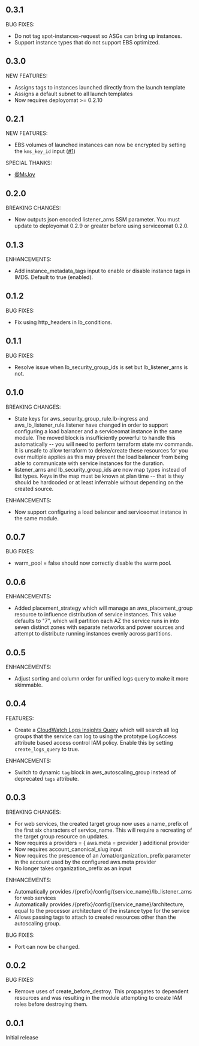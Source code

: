 ## 0.3.1

BUG FIXES:

* Do not tag spot-instances-request so ASGs can bring up instances.
* Support instance types that do not support EBS optimized.

## 0.3.0

NEW FEATURES:

* Assigns tags to instances launched directly from the launch template
* Assigns a default subnet to all launch templates
* Now requires deployomat >= 0.2.10

## 0.2.1

NEW FEATURES:

* EBS volumes of launched instances can now be encrypted by setting the `kms_key_id` input ([#1](https://github.com/GoCarrot/terraform-aws-serviceomat/pull/1))

SPECIAL THANKS:

* [@MrJoy](https://github.com/MrJoy)

## 0.2.0

BREAKING CHANGES:

* Now outputs json encoded listener_arns SSM parameter. You must update to deployomat 0.2.9 or greater before using serviceomat 0.2.0.

## 0.1.3

ENHANCEMENTS:

* Add instance_metadata_tags input to enable or disable instance tags in IMDS. Default to true (enabled).

## 0.1.2

BUG FIXES:

* Fix using http_headers in lb_conditions.

## 0.1.1

BUG FIXES:

* Resolve issue when lb_security_group_ids is set but lb_listener_arns is not.

## 0.1.0

BREAKING CHANGES:

* State keys for aws_security_group_rule.lb-ingress and aws_lb_listener_rule.listener have changed in order to support configuring a load balancer and a serviceomat instance in the same module. The moved block is insufficiently powerful to handle this automatically -- you will need to perform terraform state mv commands. It is unsafe to allow terraform to delete/create these resources for you over multiple applies as this may prevent the load balancer from being able to communicate with service instances for the duration.
* listener_arns and lb_security_group_ids are now map types instead of list types. Keys in the map must be known at plan time -- that is they should be hardcoded or at least inferrable without depending on the created source.

ENHANCEMENTS:

* Now support configuring a load balancer and serviceomat instance in the same module.

## 0.0.7

BUG FIXES:

* warm_pool = false should now correctly disable the warm pool.

## 0.0.6

ENHANCEMENTS:

* Added placement_strategy which will manage an aws_placement_group resource to influence distribution of service instances. This value defaults to "7", which will partition each AZ the service runs in into seven distinct zones with separate networks and power sources and attempt to distribute running instances evenly across partitions.

## 0.0.5

ENHANCEMENTS:

* Adjust sorting and column order for unified logs query to make it more skimmable.

## 0.0.4

FEATURES:

* Create a [CloudWatch Logs Insights Query](https://docs.aws.amazon.com/AmazonCloudWatch/latest/logs/CWL_AnalyzeLogData_RunSampleQuery.html) which will search all log groups that the service can log to using the prototype LogAccess attribute based access control IAM policy. Enable this by setting `create_logs_query` to true.

ENHANCEMENTS:

* Switch to dynamic `tag` block in aws_autoscaling_group instead of deprecated `tags` attribute.

## 0.0.3

BREAKING CHANGES:

* For web services, the created target group now uses a name_prefix of the first six characters of service_name. This will require a recreating of the target group resource on updates.
* Now requires a providers = { aws.meta = provider } additional provider
* Now requires account_canonical_slug input
* Now requires the prescence of an /omat/organization_prefix parameter in the account used by the configured aws.meta provider
* No longer takes organization_prefix as an input

ENHANCEMENTS:

* Automatically provides /{prefix}/config/{service_name}/lb_listener_arns for web services
* Automatically provides /{prefix}/config/{service_name}/architecture, equal to the processor architecture of the instance type for the service
* Allows passing tags to attach to created resources other than the autoscaling group.

BUG FIXES:

* Port can now be changed.

## 0.0.2

BUG FIXES:

* Remove uses of create_before_destroy. This propagates to dependent resources and was resulting in the module attempting to create IAM roles before destroying them.

## 0.0.1

Initial release
